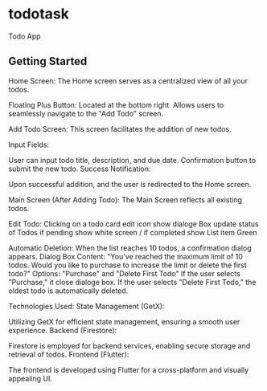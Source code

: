 # todotask

Todo App

## Getting Started

Home Screen:
The Home screen serves as a centralized view of all your todos.

Floating Plus Button:
Located at the bottom right.
Allows users to seamlessly navigate to the "Add Todo" screen.

Add Todo Screen:
This screen facilitates the addition of new todos.

Input Fields:

User can input todo title, description, and due date.
Confirmation button to submit the new todo.
Success Notification:

Upon successful addition, and the user is redirected to the Home screen.


Main Screen (After Adding Todo):
The Main Screen reflects all existing todos.

Edit Todo:
Clicking on a todo card edit icon show dialoge Box update status of Todos
if pending show white screen / if completed show List item Green

Automatic Deletion:
When the list reaches 10 todos, a confirmation dialog appears.
Dialog Box Content: "You've reached the maximum limit of 10 todos. Would you like to purchase to increase the limit or delete the first todo?"
Options: "Purchase" and "Delete First Todo"
If the user selects "Purchase," it close dialoge box.
If the user selects "Delete First Todo," the oldest todo is automatically deleted.


Technologies Used:
State Management (GetX):

Utilizing GetX for efficient state management, ensuring a smooth user experience.
Backend (Firestore):

Firestore is employed for backend services, enabling secure storage and retrieval of todos.
Frontend (Flutter):

The frontend is developed using Flutter for a cross-platform and visually appealing UI.
